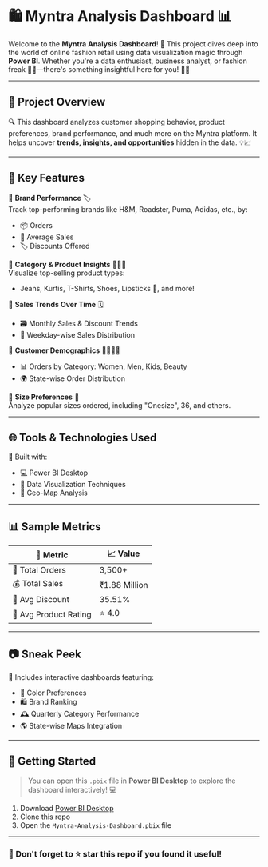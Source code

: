 # 🛍️ Myntra Analysis Dashboard 📊

Welcome to the **Myntra Analysis Dashboard**! 🚀 This project dives deep into the world of online fashion retail using data visualization magic through **Power BI**. Whether you're a data enthusiast, business analyst, or fashion freak 👗👟—there's something insightful here for you! 🧠✨

---

## 📌 Project Overview

🔍 This dashboard analyzes customer shopping behavior, product preferences, brand performance, and much more on the Myntra platform. It helps uncover **trends, insights, and opportunities** hidden in the data. 💡📈

---

## 📂 Key Features

🔹 **Brand Performance** 🏷️  
   Track top-performing brands like H&M, Roadster, Puma, Adidas, etc., by:
   - 📦 Orders
   - 💸 Average Sales
   - 🏷️ Discounts Offered

🔹 **Category & Product Insights** 👚👕👖  
   Visualize top-selling product types:
   - Jeans, Kurtis, T-Shirts, Shoes, Lipsticks 💄, and more!

🔹 **Sales Trends Over Time** 🗓️  
   - 🗃️ Monthly Sales & Discount Trends
   - 📆 Weekday-wise Sales Distribution

🔹 **Customer Demographics** 👩‍👩‍👧‍👦  
   - 📊 Orders by Category: Women, Men, Kids, Beauty
   - 🌍 State-wise Order Distribution

🔹 **Size Preferences** 📏  
   Analyze popular sizes ordered, including "Onesize", 36, and others.

---

## 🌐 Tools & Technologies Used

🧰 Built with:
- 💻 Power BI Desktop
- 📌 Data Visualization Techniques
- 📍 Geo-Map Analysis

---

## 📊 Sample Metrics

| 📌 Metric           | 📈 Value        |
|--------------------|----------------|
| 🛒 Total Orders     | 3,500+         |
| 💰 Total Sales      | ₹1.88 Million  |
| 🧾 Avg Discount     | 35.51%         |
| 🌟 Avg Product Rating | ⭐ 4.0       |

---

## 📷 Sneak Peek

📸 Includes interactive dashboards featuring:
- 🎨 Color Preferences
- 🛍️ Brand Ranking
- 🕰️ Quarterly Category Performance
- 🌎 State-wise Maps Integration

---

## 🚀 Getting Started

> You can open this `.pbix` file in **Power BI Desktop** to explore the dashboard interactively! 💻

1. Download [Power BI Desktop](https://powerbi.microsoft.com/desktop/)
2. Clone this repo
3. Open the `Myntra-Analysis-Dashboard.pbix` file

---

### 🔖 Don't forget to ⭐ star this repo if you found it useful!
